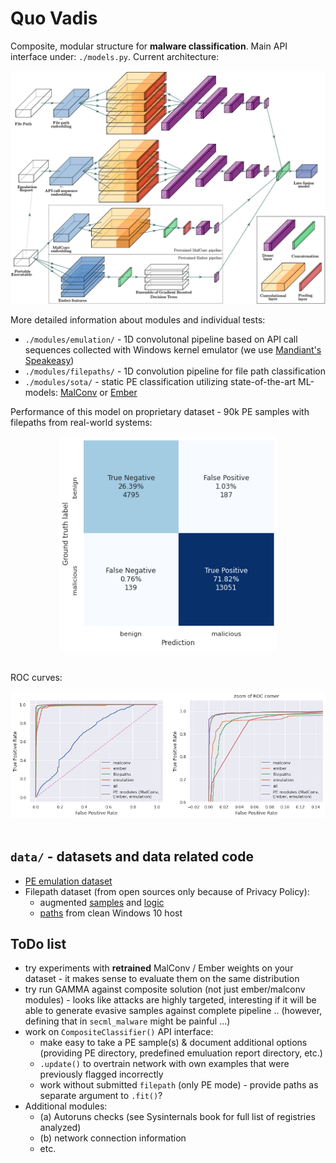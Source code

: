 # Quo Vadis

Composite, modular structure for **malware classification**. Main API interface under: `./models.py`. Current architecture:

<p align="center"><img src="img/composite_scheme.png" width=600><br>

More detailed information about modules and individual tests:

- `./modules/emulation/` - 1D convolutonal pipeline based on API call sequences collected with Windows kernel emulator (we use [Mandiant's Speakeasy](https://github.com/mandiant/speakeasy))
- `./modules/filepaths/` - 1D convolution pipeline for file path classification
- `./modules/sota/` - static PE classification utilizing state-of-the-art ML-models: [MalConv](modules/sota/malconv) or [Ember](modules/sota/ember)

Performance of this model on proprietary dataset - 90k PE samples with filepaths from real-world systems:

<center><img src="evaluation/composite/composite_validation_confusionmatrix.png" width=350></center><br>

ROC curves:

<center><img src="evaluation/composite/composite_roc_curves.png" width=800></center><br>

## `data/` - datasets and data related code

- [PE emulation dataset](data/emulation.dataset/emulation.dataset.7z)
- Filepath dataset (from open sources only because of Privacy Policy):
  - augmented [samples](data/path.dataset/dataset_malicious_augumented.txt) and [logic](data/path.dataset/augment/augmentation.ipynb)
  - [paths](data/path.dataset/dataset_benign_win10.txt) from clean Windows 10 host

## ToDo list

- try experiments with **retrained** MalConv / Ember weights on your dataset - it makes sense to evaluate them on the same distribution
- try run GAMMA against composite solution (not just ember/malconv modules) - looks like attacks are highly targeted, interesting if it will be able to generate evasive samples against complete pipeline .. (however, defining that in `secml_malware` might be painful ...)
- work on `CompositeClassifier()` API interface:
  - make easy to take a PE sample(s) & document additional options (providing PE directory, predefined emuluation report directory, etc.)
  - `.update()` to overtrain network with own examples that were previously flagged incorrectly
  - work without submitted `filepath` (only PE mode) - provide paths as separate argument to `.fit()`?
- Additional modules:
  - (a) Autoruns checks (see Sysinternals book for full list of registries analyzed)
  - (b) network connection information
  - etc.

